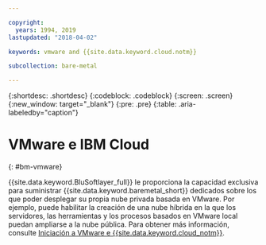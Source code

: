```yaml
---

copyright:
  years: 1994, 2019
lastupdated: "2018-04-02"

keywords: vmware and {{site.data.keyword.cloud.notm}}

subcollection: bare-metal

---
```


{:shortdesc: .shortdesc}
{:codeblock: .codeblock}
{:screen: .screen}
{:new_window: target="_blank"}
{:pre: .pre}
{:table: .aria-labeledby="caption"}

# VMware e IBM Cloud
{: #bm-vmware}

{{site.data.keyword.BluSoftlayer_full}} le proporciona la capacidad exclusiva para suministrar {{site.data.keyword.baremetal_short}} dedicados sobre los que poder desplegar su propia nube privada basada en VMware. Por ejemplo, puede habilitar la creación de una nube híbrida en la que los servidores, las herramientas y los procesos basados en VMware local puedan ampliarse a la nube pública. Para obtener más información, consulte [Iniciación a VMware e {{site.data.keyword.cloud_notm}}](/docs/infrastructure/vmware?topic=VMware-vmware-getting-started#vmware-getting-started).
